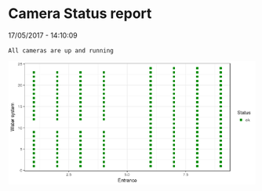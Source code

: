 Camera Status report
================
17/05/2017 - 14:10:09

    All cameras are up and running

![](camreport_files/figure-markdown_github/unnamed-chunk-2-1.png)

